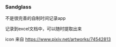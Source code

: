 ### Sandglass

不是很完善的自制时间记录app

记录到excel文档中，可以随时提取出来

icon 来自 https://www.pixiv.net/artworks/74542813

